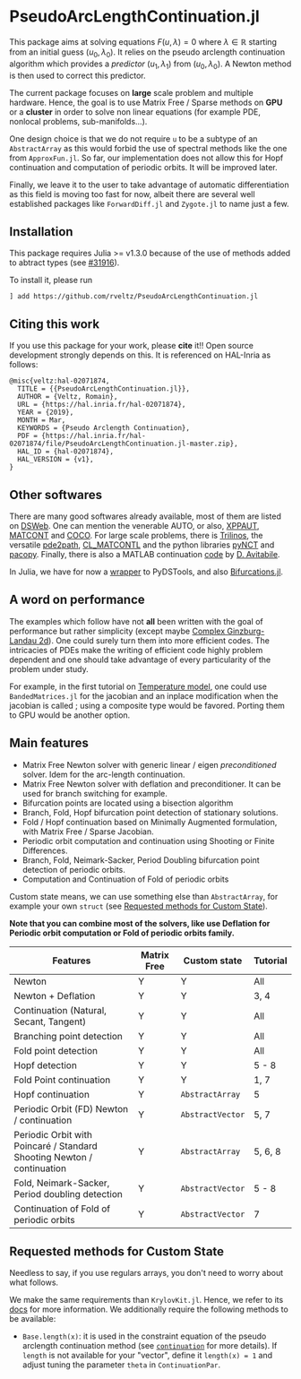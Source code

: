 # PseudoArcLengthContinuation.jl

This package aims at solving equations $F(u,\lambda)=0$ where $\lambda \in\mathbb R$ starting from an initial guess $(u_0,\lambda_0)$. It relies on the pseudo arclength continuation algorithm which provides a *predictor* $(u_1,\lambda_1)$ from $(u_0,\lambda_0)$. A Newton method is then used to correct this predictor.

The current package focuses on **large** scale problem and multiple hardware. Hence, the goal is to use Matrix Free / Sparse methods on **GPU** or a **cluster** in order to solve non linear equations (for example PDE, nonlocal problems, sub-manifolds...).

One design choice is that we do not require `u` to be a subtype of an `AbstractArray` as this would forbid the use of spectral methods like the one from `ApproxFun.jl`. So far, our implementation does not allow this for Hopf continuation and computation of periodic orbits. It will be improved later.

Finally, we leave it to the user to take advantage of automatic differentiation as this field is moving too fast for now, albeit there are several well established packages like `ForwardDiff.jl` and `Zygote.jl` to name just a few.

## Installation 

This package requires Julia >= v1.3.0 because of the use of methods added to abtract types (see [#31916](https://github.com/JuliaLang/julia/pull/31916)).

To install it, please run

`] add https://github.com/rveltz/PseudoArcLengthContinuation.jl`

## Citing this work
If you use this package for your work, please **cite** it!! Open source development strongly depends on this. It is referenced on HAL-Inria as follows:

```
@misc{veltz:hal-02071874,
  TITLE = {{PseudoArcLengthContinuation.jl}},
  AUTHOR = {Veltz, Romain},
  URL = {https://hal.inria.fr/hal-02071874},
  YEAR = {2019},
  MONTH = Mar,
  KEYWORDS = {Pseudo Arclength Continuation},
  PDF = {https://hal.inria.fr/hal-02071874/file/PseudoArcLengthContinuation.jl-master.zip},
  HAL_ID = {hal-02071874},
  HAL_VERSION = {v1},
}
```

## Other softwares

There are many good softwares already available, most of them are listed on [DSWeb](https://dsweb.siam.org/Software). One can mention the venerable AUTO, or also, [XPPAUT](http://www.math.pitt.edu/~bard/xpp/xpp.html), [MATCONT](http://www.matcont.ugent.be/) and [COCO](https://sourceforge.net/projects/cocotools/). For large scale problems, there is [Trilinos](https://trilinos.org/), the versatile [pde2path](http://www.staff.uni-oldenburg.de/hannes.uecker/pde2path/), [CL_MATCONTL](https://github.com/careljonkhout/cl_matcontL) and the python libraries [pyNCT](https://pypi.org/project/PyNCT/) and [pacopy](https://github.com/nschloe/pacopy). Finally, there is also a MATLAB continuation [code](https://www.dropbox.com/s/inqwpl0mp7o1oy0/AvitabileICMNS2016Workshop.zip?dl=0) by [D. Avitabile](https://www.maths.nottingham.ac.uk/plp/pmzda/index.html).


In Julia, we have for now a [wrapper](https://github.com/JuliaDiffEq/PyDSTool.jl) to PyDSTools, and also [Bifurcations.jl](https://github.com/tkf/Bifurcations.jl).

## A word on performance

The examples which follow have not **all** been written with the goal of performance but rather simplicity (except maybe [Complex Ginzburg-Landau 2d](@ref)). One could surely turn them into more efficient codes. The intricacies of PDEs make the writing of efficient code highly problem dependent and one should take advantage of every particularity of the problem under study.

For example, in the first tutorial on [Temperature model](@ref), one could use `BandedMatrices.jl` for the jacobian and an inplace modification when the jacobian is called ; using a composite type would be favored. Porting them to GPU would be another option.

## Main features

- Matrix Free Newton solver with generic linear / eigen *preconditioned* solver. Idem for the arc-length continuation.
- Matrix Free Newton solver with deflation and preconditioner. It can be used for branch switching for example.
- Bifurcation points are located using a bisection algorithm
- Branch, Fold, Hopf bifurcation point detection of stationary solutions.
- Fold / Hopf continuation based on Minimally Augmented formulation, with Matrix Free / Sparse Jacobian.
- Periodic orbit computation and continuation using Shooting or Finite Differences.
- Branch, Fold, Neimark-Sacker, Period Doubling bifurcation point detection of periodic orbits.
- Computation and Continuation of Fold of periodic orbits

Custom state means, we can use something else than `AbstractArray`, for example your own `struct` (see [Requested methods for Custom State](@ref)). 

**Note that you can combine most of the solvers, like use Deflation for Periodic orbit computation or Fold of periodic orbits family.**

|Features|Matrix Free|Custom state| Tutorial |
|---|---|---|---|
| Newton | Y | Y | All |
| Newton + Deflation| Y | Y | 3, 4|
| Continuation (Natural, Secant, Tangent) | Y | Y | All |
| Branching point detection | Y | Y | All |
| Fold point detection | Y | Y | All |
| Hopf detection | Y | Y | 5 - 8 |
| Fold Point continuation | Y | Y | 1, 7 |
| Hopf continuation | Y | `AbstractArray` | 5 |
| Periodic Orbit (FD) Newton / continuation | Y | `AbstractVector` | 5, 7 |
| Periodic Orbit with Poincaré / Standard Shooting Newton / continuation | Y | `AbstractArray` |  5, 6, 8 |
| Fold, Neimark-Sacker, Period doubling detection | Y | `AbstractVector` | 5 - 8  |
| Continuation of Fold of periodic orbits | Y | `AbstractVector` | 7 |


## Requested methods for Custom State
Needless to say, if you use regulars arrays, you don't need to worry about what follows.

We make the same requirements than `KrylovKit.jl`. Hence, we refer to its [docs](https://jutho.github.io/KrylovKit.jl/stable/#Package-features-and-alternatives-1) for more information. We additionally require the following methods to be available:

- `Base.length(x)`: it is used in the constraint equation of the pseudo arclength continuation method (see [`continuation`](@ref) for more details). If `length` is not available for your "vector", define it `length(x) = 1` and adjust tuning the parameter `theta` in `ContinuationPar`.